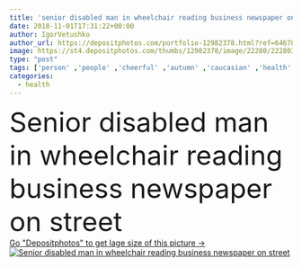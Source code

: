 ```yaml
---
title: 'senior disabled man in wheelchair reading business newspaper on street'
date: 2018-11-01T17:31:22+00:00
author: IgorVetushko
author_url: https://depositphotos.com/portfolio-12982378.html?ref=64678756
image: https://st4.depositphotos.com/thumbs/12982378/image/22280/222803226/api_thumb_450.jpg?forcejpeg=true
type: "post"
tags: ['person' ,'people' ,'cheerful' ,'autumn' ,'caucasian' ,'health' ,'fall' ,'medicine' ,'male' ,'man' ,'old' ,'city' ,'urban' ,'newspaper' ,'news' ,'age' ,'read' ,'street' ,'reading' ,'casual' ,'senior' ,'elderly' ,'weekend' ,'disability' ,'Wheelchair' ,'copy space' ,'Grey Hair' ,'wheelchair user' ,'disabled man' ,'person with disability' ,'man with disability' ,'using wheelchair' ]
categories: 
  - health
---
```

<div aling="center">
            <font size="60"> Senior disabled man in wheelchair reading business newspaper on street</font>   
</div>
<div>
    <a href='https://depositphotos.com/222803226/stock-photo-senior-disabled-man-wheelchair-reading.html?ref=64678756' target=_blank > Go "Depositphotos" to get lage size of this picture ->
        <img href='https://depositphotos.com/222803226/stock-photo-senior-disabled-man-wheelchair-reading.html?ref=64678756' src='https://st4.depositphotos.com/12982378/22280/i/950/depositphotos_222803226-stock-photo-senior-disabled-man-wheelchair-reading.jpg?forcejpeg=true' alt='Senior disabled man in wheelchair reading business newspaper on street' >
    </a>
</div>

